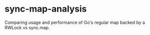 # sync-map-analysis
Comparing usage and performance of Go's regular map backed by a RWLock vs sync.map.
